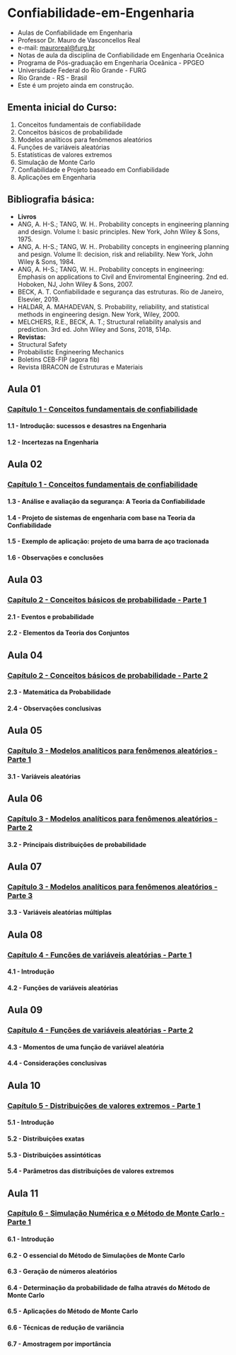 # __Confiabilidade-em-Engenharia__  
* Aulas de Confiabilidade em Engenharia
* Professor Dr. Mauro de Vasconcellos Real
* e-mail: mauroreal@furg.br
* Notas de aula da disciplina de Confiabilidade em Engenharia Oceânica
* Programa de Pós-graduação em Engenharia Oceânica - PPGEO
* Universidade Federal do Rio Grande - FURG
* Rio Grande - RS - Brasil
* Este é um projeto ainda em construção.

## __Ementa inicial do Curso:__

1. Conceitos fundamentais de confiabilidade
2. Conceitos básicos de probabilidade
3. Modelos analíticos para fenômenos aleatórios
4. Funções de variáveis aleatórias
5. Estatísticas de valores extremos
6. Simulação de Monte Carlo
7. Confiabilidade e Projeto baseado em Confiabilidade
8. Aplicações em Engenharia

## __Bibliografia básica:__

* __Livros__
* ANG,  A.  H-S.; TANG,  W. H.. Probability concepts in engineering planning and design. Volume I:  basic principles. New  York, John Wiley & Sons, 1975.
* ANG,  A.  H-S.; TANG,  W. H.. Probability concepts in engineering planning and pesign. Volume II: decision, risk and reliability. New  York, John Wiley & Sons, 1984.
* ANG,  A.  H-S.; TANG,  W. H.. Probability concepts in engineering: Emphasis on applications to Civil and Enviromental Engineering.  2nd ed. Hoboken, NJ, John Wiley & Sons, 2007.
* BECK, A. T. Confiabilidade e segurança das  estruturas. Rio de Janeiro, Elsevier, 2019.
* HALDAR, A. MAHADEVAN, S. Probability, reliability, and statistical methods in engineering design. New York, Wiley, 2000.
* MELCHERS, R.E., BECK, A. T.; Structural reliability analysis and prediction. 3rd ed. John Wiley and Sons, 2018, 514p.
* __Revistas:__
* Structural Safety
* Probabilistic Engineering Mechanics
* Boletins CEB-FIP (agora fib)
* Revista IBRACON de Estruturas e Materiais

## __Aula 01__

### [Capítulo 1 - Conceitos fundamentais de confiabilidade](https://nbviewer.jupyter.org/github/mvreal/Confiabilidade-em-Engenharia/blob/master/Capitulo_1-1.ipynb)

#### 1.1 - Introdução: sucessos e desastres na Engenharia
#### 1.2 - Incertezas na Engenharia

## __Aula 02__

### [Capítulo 1 - Conceitos fundamentais de confiabilidade](https://nbviewer.jupyter.org/github/mvreal/Confiabilidade-em-Engenharia/blob/master/Capitulo_1-2.ipynb)

#### 1.3 - Análise e avaliação da segurança: A Teoria da Confiabilidade
#### 1.4 - Projeto de sistemas de engenharia com base na  Teoria da Confiabilidade
#### 1.5 - Exemplo de aplicação: projeto de uma barra de aço tracionada
#### 1.6 - Observações e conclusões


## __Aula 03__

### [Capítulo 2 - Conceitos básicos de probabilidade - Parte 1](https://nbviewer.jupyter.org/github/mvreal/Confiabilidade-em-Engenharia/blob/master/Capitulo_2-1.ipynb)

#### 2.1 - Eventos e probabilidade
#### 2.2 - Elementos da Teoria dos Conjuntos


## __Aula 04__

### [Capítulo 2 - Conceitos básicos de probabilidade - Parte 2](https://nbviewer.jupyter.org/github/mvreal/Confiabilidade-em-Engenharia/blob/master/Capitulo_2-2.ipynb)

#### 2.3 - Matemática da Probabilidade
#### 2.4 - Observações conclusivas


## __Aula 05__

### [Capítulo 3 - Modelos analíticos para fenômenos aleatórios - Parte 1](https://nbviewer.jupyter.org/github/mvreal/Confiabilidade-em-Engenharia/blob/master/Capitulo_3-1.ipynb)

#### 3.1 - Variáveis aleatórias

## __Aula 06__

### [Capítulo 3 - Modelos analíticos para fenômenos aleatórios - Parte 2](https://nbviewer.jupyter.org/github/mvreal/Confiabilidade-em-Engenharia/blob/master/Capitulo_3-2.ipynb)

#### 3.2 - Principais distribuições de probabilidade 

## __Aula 07__

### [Capítulo 3 - Modelos analíticos para fenômenos aleatórios - Parte 3](https://nbviewer.jupyter.org/github/mvreal/Confiabilidade-em-Engenharia/blob/master/Capitulo_3-3.ipynb)

#### 3.3 - Variáveis aleatórias múltiplas

## __Aula 08__

### [Capítulo 4 - Funções de variáveis aleatórias - Parte 1](https://nbviewer.jupyter.org/github/mvreal/Confiabilidade-em-Engenharia/blob/master/Capitulo_4-1.ipynb)

#### 4.1 - Introdução
#### 4.2 - Funções de variáveis aleatórias

## __Aula 09__

### [Capítulo 4 - Funções de variáveis aleatórias - Parte 2](https://nbviewer.jupyter.org/github/mvreal/Confiabilidade-em-Engenharia/blob/master/Capitulo_4-2.ipynb)

#### 4.3 - Momentos de uma função de variável aleatória

#### 4.4 - Considerações conclusivas

## __Aula 10__

### [Capítulo 5 - Distribuições de valores extremos - Parte 1](https://nbviewer.jupyter.org/github/mvreal/Confiabilidade-em-Engenharia/blob/master/Capitulo_5-1.ipynb)

#### 5.1 - Introdução

#### 5.2 - Distribuições exatas

#### 5.3 - Distribuições assintóticas

#### 5.4 - Parâmetros das distribuições de valores extremos


## __Aula 11__

### [Capítulo 6 - Simulação Numérica e o Método de Monte Carlo - Parte 1](https://nbviewer.jupyter.org/github/mvreal/Confiabilidade-em-Engenharia/blob/master/Capitulo_6-1.ipynb)

#### 6.1 - Introdução

#### 6.2 - O essencial do Método de Simulações de Monte Carlo

#### 6.3 - Geração de números aleatórios 

#### 6.4 - Determinação da probabilidade de falha através do Método de Monte Carlo

#### 6.5 - Aplicações do Método de Monte Carlo

#### 6.6 - Técnicas de redução de variância

#### 6.7 - Amostragem por importância




